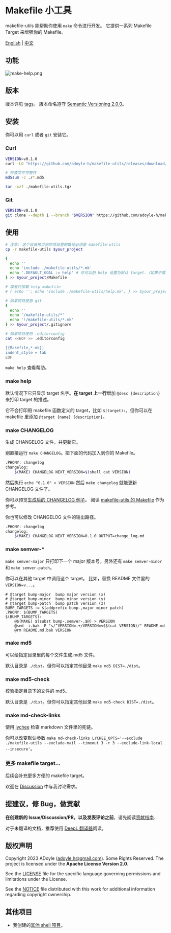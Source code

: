 # Makefile 小工具

makefile-utils 能帮助你使用 `make` 命令进行开发。
它提供一系列 Makefile Target 来增强你的 Makefile。

[English](./README.md) | [中文](./README.zh.md)

## 功能

![make-help.png](https://media.githubusercontent.com/media/adoyle-h/_imgs/master/github/makefile-utils/make-help.png)

## 版本

版本详见 [tags][]。
版本命名遵守 [Semantic Versioning 2.0.0](http://semver.org/spec/v2.0.0.html)。

## 安装

你可以用 `curl` 或者 `git` 安装它。

### Curl

```sh
VERSION=v0.1.0
curl -LO "https://github.com/adoyle-h/makefile-utils/releases/download/$VERSION/makefile-utils.tgz{,.md5}"

# 检查文件完整性
md5sum -c ./*.md5

tar -xzf ./makefile-utils.tgz
```

### Git

```sh
VERSION=v0.1.0
git clone --depth 1 --branch "$VERSION" https://github.com/adoyle-h/makefile-utils.git
```

## 使用
<!-- editorconfig-checker-disable -->

```sh
# 注意: 这个目录拷贝到你项目里的路径必须是 makefile-utils
cp -r makefile-utils $your_project

{
  echo ''
  echo 'include ./makefile-utils/*.mk'
  echo '.DEFAULT_GOAL := help' # 你可以把 help 设置为默认 target.（如果不需要可以跳过这行）
} >> $your_project/Makefile

# 或者只加载 help makefile
# { echo ''; echo 'include ./makefile-utils/help.mk'; } >> $your_project/Makefile

# 如果项目使用 git
{
  echo ''
  echo '/makefile-utils/*'
  echo '!/makefile-utils/*.mk'
} >> $your_project/.gitignore

# 如果项目使用 .editorconfig
cat <<EOF >> .editorconfig

[{Makefile,*.mk}]
indent_style = tab
EOF
```

`make help` 查看帮助。

### make help

默认情况下它只显示 target 名字。**在 target 上一行**增加 `@desc {description}` 来打印 target 的描述。

它不会打印用 makefile 函数定义的 target，比如 `$(target):`。但你可以在 makefile 里添加 `@target {name} {description}`。

### make CHANGELOG

生成 CHANGELOG 文件，并更新它。

别直接运行 `make CHANGELOG`。把下面的代码加入到你的 Makefile。

```sh
.PHONY: changelog
changelog:
	$(MAKE) CHANGELOG NEXT_VERSION=$(shell cat VERSION)
```

然后执行 `echo "0.1.0" > VERSION` 然后 `make changelog` 就能更新 CHANGELOG 文件了。

你可以预览[生成后的 CHANGELOG 例子](./CHANGELOG.md)。
阅读 [makefile-utils 的 Makefile](./Makefile) 作为参考。

你也可以修改 CHANGELOG 文件的输出路径。

```sh
.PHONY: changelog
changelog:
	$(MAKE) CHANGELOG NEXT_VERSION=0.1.0 OUTPUT=change_log.md
```

### make semver-*

`make semver-major` 只打印下一个 major 版本号。另外还有 `make semver-minor` 和 `make semver-patch`。

你可以在其他 target 中调用这个 target。
比如，替换 README 文件里的 `VERSION=v...`。

```make
# @target bump-major  bump major version (x)
# @target bump-minor  bump minor version (y)
# @target bump-patch  bump patch version (z)
BUMP_TARGETS := $(addprefix bump-,major minor patch)
.PHONY: $(BUMP_TARGETS)
$(BUMP_TARGETS):
	@$(MAKE) $(subst bump-,semver-,$@) > VERSION
	@sed -i.bak -E "s/^VERSION=.+/VERSION=v$$(cat VERSION)/" README.md
	@rm README.md.bak VERSION
```

### make md5

可以给指定目录里的每个文件生成.md5 文件。

默认目录是 `./dist`。但你可以指定其他目录 `make md5 DIST=./dist`。

### make md5-check

校验指定目录下的文件的 md5。

默认目录是 `./dist`。但你可以指定其他目录 `make md5-check DIST=./dist`。

### make md-check-links

使用 [lychee](https://github.com/lycheeverse/lychee) 检查 markdown 文件里的死链。

你可以改变默认参数 `make md-check-links LYCHEE_OPTS='--exclude ./makefile-utils --exclude-mail --timeout 3 -r 3 --exclude-link-local --insecure'`。

### 更多 makefile target...

后续会补充更多方便的 makefile target。

欢迎在 [Discussion](https://github.com/adoyle-h/makefile-utils/discussions) 中与我讨论需求。

## 提建议，修 Bug，做贡献

**在创建新的 Issue/Discussion/PR，以及发表评论之前**，请先阅读[贡献指南](https://gcg.adoyle.me/CONTRIBUTING.zh).

对于未翻译的文档，推荐使用 [DeepL 翻译器](https://www.deepl.com/translator)阅读。

## 版权声明

Copyright 2023 ADoyle (adoyle.h@gmail.com). Some Rights Reserved.
The project is licensed under the **Apache License Version 2.0**.

See the [LICENSE][] file for the specific language governing permissions and limitations under the License.

See the [NOTICE][] file distributed with this work for additional information regarding copyright ownership.

## 其他项目

- 我创建的[其他 shell 项目](https://github.com/adoyle-h?tab=repositories&q=&type=source&language=shell&sort=stargazers)。


<!-- links -->

[tags]: https://github.com/adoyle-h/makefile-utils/tags
[LICENSE]: ./LICENSE
[NOTICE]: ./NOTICE
